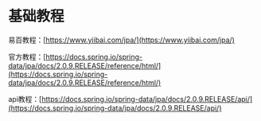 # 基础教程

易百教程：[https://www.yiibai.com/jpa/](https://www.yiibai.com/jpa/)

官方教程：[https://docs.spring.io/spring-data/jpa/docs/2.0.9.RELEASE/reference/html/](https://docs.spring.io/spring-data/jpa/docs/2.0.9.RELEASE/reference/html/)

api教程：[https://docs.spring.io/spring-data/jpa/docs/2.0.9.RELEASE/api/](https://docs.spring.io/spring-data/jpa/docs/2.0.9.RELEASE/api/)

